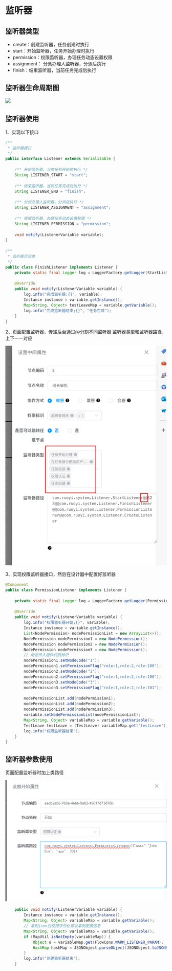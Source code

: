 # 监听器

## 监听器类型
- create：创建监听器，任务创建时执行
- start：开始监听器，任务开始办理时执行
- permission：权限监听器，办理任务动态设置权限
- assignment： 分派办理人监听器，分派后执行
- finish：结束监听器，当前任务完成后执行

## 监听器生命周期图
<img src="https://foruda.gitee.com/images/1727400671105493207/2af20fe3_2218307.png" width="700">

## 监听器使用
1、实现以下接口
```java
/**
 * 监听器接口
 */
public interface Listener extends Serializable {

    /** 开始监听器，当前任务开始前执行 */
    String LISTENER_START = "start";

    /** 结束监听器，当前任务完成后执行 */
    String LISTENER_END = "finish";

    /** 分派办理人监听器，分派后执行 */
    String LISTENER_ASSIGNMENT = "assignment";

    /** 权限监听器，办理任务动态设置权限 */
    String LISTENER_PERMISSION = "permission";

    void notify(ListenerVariable variable);
}

/**
 * 监听器实现类
 */
public class FinishListener implements Listener {
    private static final Logger log = LoggerFactory.getLogger(StartListener.class);

    @Override
    public void notify(ListenerVariable variable) {
        log.info("完成监听器:{}", variable);
        Instance instance = variable.getInstance();
        Map<String, Object> testLeaveMap = variable.getVariable();
        log.info("完成监听器结束;{}", "任务完成");
    }
}
```


2、页面配置监听器，传递后台通过`@@`分割不同监听器
监听器类型和监听器路径，上下一一对应

![](../../.vuepress/public/listenerUse.png)


3、实现权限监听器接口，然后在设计器中配置好监听器
```java
@Component
public class PermissionListener implements Listener {

    private static final Logger log = LoggerFactory.getLogger(PermissionListener.class);

    @Override
    public void notify(ListenerVariable variable) {
        log.info("权限监听器开始;{}", variable);
        Instance instance = variable.getInstance();
        List<NodePermission> nodePermissionList = new ArrayList<>();
        NodePermission nodePermission1 = new NodePermission();
        NodePermission nodePermission2 = new NodePermission();
        NodePermission nodePermission3 = new NodePermission();
        // 动态传入组件权限标识
        nodePermission1.setNodeCode("1");
        nodePermission1.setPermissionFlag("role:1,role:2,role:100");
        nodePermission2.setNodeCode("2");
        nodePermission2.setPermissionFlag("role:1,role:2,role:100");
        nodePermission3.setNodeCode("3");
        nodePermission3.setPermissionFlag("role:1,role:2,role:101");

        nodePermissionList.add(nodePermission1);
        nodePermissionList.add(nodePermission2);
        nodePermissionList.add(nodePermission3);
        variable.setNodePermissionList(nodePermissionList);
        Map<String, Object> variableMap = variable.getVariable();
        TestLeave testLeave = (TestLeave) variableMap.get("testLeave");
        log.info("权限监听器结束");
    }
}
```
## 监听器参数使用

页面配置监听器时加上类路径

![](../../.vuepress/public/listener1.png)

```java
    public void notify(ListenerVariable variable) {
        Instance instance = variable.getInstance();
        Map<String, Object> variableMap = variable.getVariable();
        // 拿到json后使用序列化可以拿到配置信息
        Map<String, Object> variableMap = variable.getVariable();
        if (MapUtil.isNotEmpty(variableMap)) {
            Object o = variableMap.get(FlowCons.WARM_LISTENER_PARAM);
            HashMap hashMap = JSONObject.parseObject(JSONObject.toJSONString(o), HashMap.class);
        }
        log.info("创建监听器结束");
    }
```
